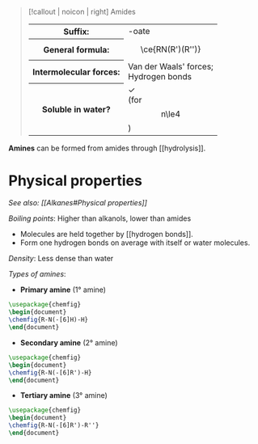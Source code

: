 > [!callout | noicon | right] Amides
> <table class="infobox-tables"><tr><th>Suffix:</th><td>-oate</td></tr><tr><th>General formula:</th><td><span class="math display">\ce{RN(R')(R'')}</span></span></td></tr><tr><th>Intermolecular forces:</th><td>Van der Waals' forces;<br>Hydrogen bonds</td></tr><tr><th>Soluble in water?</th><td>✓<br>(for <span class="math display">n\le4</span>)</td></table>

**Amines** can be formed from amides through [[hydrolysis]].

# Physical properties
*See also: [[Alkanes#Physical properties]]*

*Boiling points*: Higher than alkanols, lower than amides
- Molecules are held together by [[hydrogen bonds]].
- Form one hydrogen bonds on average with itself or water molecules.

*Density*: Less dense than water

*Types of amines*:
- **Primary amine** (1° amine)
```tikz
\usepackage{chemfig}
\begin{document}
\chemfig{R-N(-[6]H)-H}
\end{document}
```

- **Secondary amine** (2° amine)
```tikz
\usepackage{chemfig}
\begin{document}
\chemfig{R-N(-[6]R')-H}
\end{document}
```

- **Tertiary amine** (3° amine)
```tikz
\usepackage{chemfig}
\begin{document}
\chemfig{R-N(-[6]R')-R''}
\end{document}
```
